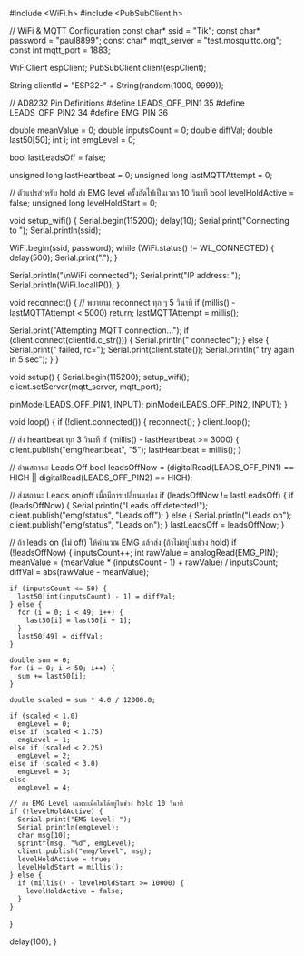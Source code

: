 #include <WiFi.h>
#include <PubSubClient.h>

// WiFi & MQTT Configuration
const char* ssid = "Tik";
const char* password = "paul8899";
const char* mqtt_server = "test.mosquitto.org";
const int mqtt_port = 1883;

WiFiClient espClient;
PubSubClient client(espClient);

String clientId = "ESP32-" + String(random(1000, 9999));

// AD8232 Pin Definitions
#define LEADS_OFF_PIN1 35
#define LEADS_OFF_PIN2 34
#define EMG_PIN 36

double meanValue = 0;
double inputsCount = 0;
double diffVal;
double last50[50];
int i;
int emgLevel = 0;

bool lastLeadsOff = false;

unsigned long lastHeartbeat = 0;
unsigned long lastMQTTAttempt = 0;

// ตัวแปรสำหรับ hold ส่ง EMG level ครั้งถัดไปเป็นเวลา 10 วินาที
bool levelHoldActive = false;
unsigned long levelHoldStart = 0;

void setup_wifi() {
  Serial.begin(115200);
  delay(10);
  Serial.print("Connecting to ");
  Serial.println(ssid);
  
  WiFi.begin(ssid, password);
  while (WiFi.status() != WL_CONNECTED) {
    delay(500);
    Serial.print(".");
  }

  Serial.println("\nWiFi connected");
  Serial.print("IP address: ");
  Serial.println(WiFi.localIP());
}

void reconnect() {
  // พยายาม reconnect ทุก ๆ 5 วินาที
  if (millis() - lastMQTTAttempt < 5000) return;
  lastMQTTAttempt = millis();

  Serial.print("Attempting MQTT connection...");
  if (client.connect(clientId.c_str())) {
    Serial.println(" connected");
  } else {
    Serial.print(" failed, rc=");
    Serial.print(client.state());
    Serial.println(" try again in 5 sec");
  }
}

void setup() {
  Serial.begin(115200);
  setup_wifi();
  client.setServer(mqtt_server, mqtt_port);

  pinMode(LEADS_OFF_PIN1, INPUT);
  pinMode(LEADS_OFF_PIN2, INPUT);
}

void loop() {
  if (!client.connected()) {
    reconnect();
  }
  client.loop();

  // ส่ง heartbeat ทุก 3 วินาที
  if (millis() - lastHeartbeat >= 3000) {
    client.publish("emg/heartbeat", "5"); 
    lastHeartbeat = millis();
  }

  // อ่านสถานะ Leads Off
  bool leadsOffNow = (digitalRead(LEADS_OFF_PIN1) == HIGH || digitalRead(LEADS_OFF_PIN2) == HIGH);

  // ส่งสถานะ Leads on/off เมื่อมีการเปลี่ยนแปลง
  if (leadsOffNow != lastLeadsOff) {
    if (leadsOffNow) {
      Serial.println("Leads off detected!");
      client.publish("emg/status", "Leads off");
    } else {
      Serial.println("Leads on");
      client.publish("emg/status", "Leads on");
    }
    lastLeadsOff = leadsOffNow;
  }

  // ถ้า leads on (ไม่ off) ให้คำนวณ EMG แล้วส่ง (ถ้าไม่อยู่ในช่วง hold)
  if (!leadsOffNow) {
    inputsCount++;
    int rawValue = analogRead(EMG_PIN);
    meanValue = (meanValue * (inputsCount - 1) + rawValue) / inputsCount;
    diffVal = abs(rawValue - meanValue);

    if (inputsCount <= 50) {
      last50[int(inputsCount) - 1] = diffVal;
    } else {
      for (i = 0; i < 49; i++) {
        last50[i] = last50[i + 1];
      }
      last50[49] = diffVal;
    }

    double sum = 0;
    for (i = 0; i < 50; i++) {
      sum += last50[i];
    }

    double scaled = sum * 4.0 / 12000.0;

    if (scaled < 1.0)
      emgLevel = 0;
    else if (scaled < 1.75)
      emgLevel = 1;
    else if (scaled < 2.25)
      emgLevel = 2;
    else if (scaled < 3.0)
      emgLevel = 3;
    else
      emgLevel = 4;

    // ส่ง EMG Level เฉพาะเมื่อไม่ได้อยู่ในช่วง hold 10 วินาที
    if (!levelHoldActive) {
      Serial.print("EMG Level: ");
      Serial.println(emgLevel);
      char msg[10];
      sprintf(msg, "%d", emgLevel);
      client.publish("emg/level", msg);
      levelHoldActive = true;
      levelHoldStart = millis();
    } else {
      if (millis() - levelHoldStart >= 10000) {
        levelHoldActive = false;
      }
    }
  }

  delay(100);
}
